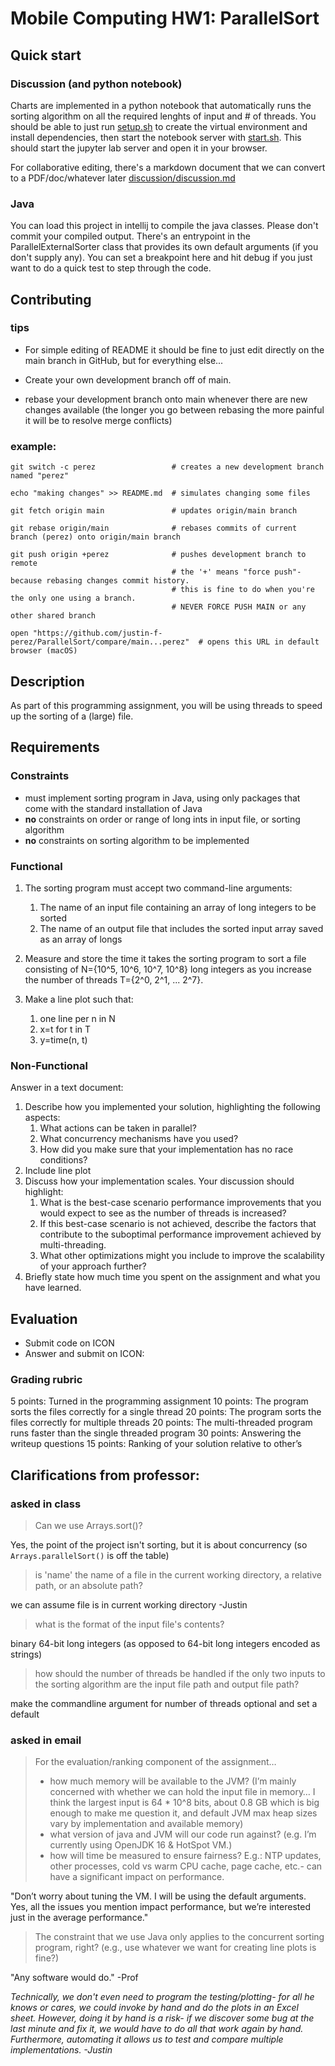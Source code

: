 # Mobile Computing HW1: ParallelSort
## Quick start
### Discussion (and python notebook)
Charts are implemented in a python notebook that automatically runs the sorting algorithm on all the required lenghts of input and # of threads. You should be able to just run [setup.sh](discussion/setup.sh) to create the virtual environment and install dependencies, then start the notebook server with [start.sh](discussion/start.sh). This should start the jupyter lab server and open it in your browser.

For collaborative editing, there's a markdown document that we can convert to a PDF/doc/whatever later [discussion/discussion.md](discussion/discussion.md)

### Java
You can load this project in intellij to compile the java classes. Please don't commit your compiled output. There's an entrypoint in the ParallelExternalSorter class that provides its own default arguments (if you don't supply any). You can set a breakpoint here and hit debug if you just want to do a quick test to step through the code.


## Contributing
### tips
* For simple editing of README it should be fine to just edit directly on the main branch in GitHub, but for everything else...

* Create your own development branch off of main.

* rebase your development branch onto main whenever there are new changes available (the longer you go between rebasing the more painful it will be to resolve merge conflicts)

### example:
```shell
git switch -c perez                 # creates a new development branch named "perez"

echo "making changes" >> README.md  # simulates changing some files

git fetch origin main               # updates origin/main branch

git rebase origin/main              # rebases commits of current branch (perez) onto origin/main branch

git push origin +perez              # pushes development branch to remote
                                    # the '+' means "force push"- because rebasing changes commit history.
                                    # this is fine to do when you're the only one using a branch.
                                    # NEVER FORCE PUSH MAIN or any other shared branch
                                    
open "https://github.com/justin-f-perez/ParallelSort/compare/main...perez"  # opens this URL in default browser (macOS)
```

## Description
As part of this programming assignment, you will be using threads to speed up the sorting of a (large) file.

## Requirements
### Constraints
* must implement sorting program in Java, using only packages that come with the standard installation of Java
* **no** constraints on order or range of long ints in input file, or sorting algorithm
* **no** constraints on sorting algorithm to be implemented

### Functional
1. The sorting program must accept two command-line arguments: 
    1. The name of an input file containing an array of long integers to be sorted
    2. The name of an output file that includes the sorted input array saved as an array of longs 

2. Measure and store the time it takes the sorting program to sort a file consisting of N={10^5, 10^6, 10^7, 10^8} long integers as you increase the number of threads T={2^0, 2^1, ... 2^7}.

3. Make a line plot such that:
    1. one line per n in N
    2. x=t for t in T
    3. y=time(n, t)

### Non-Functional
Answer in a text document:
1. Describe how you implemented your solution, highlighting the following aspects: 
    1. What actions can be taken in parallel? 
    2. What concurrency mechanisms have you used? 
    3. How did you make sure that your implementation has no race conditions? 
2. Include line plot
3. Discuss how your implementation scales. Your discussion should highlight: 
    1. What is the best-case scenario performance improvements that you would expect to see as the number of threads is increased? 
    2. If this best-case scenario is not achieved, describe the factors that contribute to the suboptimal performance improvement achieved by multi-threading. 
    3. What other optimizations might you include to improve the scalability of your approach further? 
4. Briefly state how much time you spent on the assignment and what you have learned.



## Evaluation 
* Submit code on ICON
* Answer and submit on ICON:

### Grading rubric
 5 points: Turned in the programming assignment
10 points: The program sorts the files correctly for a single thread
20 points: The program sorts the files correctly for multiple threads
20 points: The multi-threaded program runs faster than the single threaded program 
30 points: Answering the writeup questions
15 points: Ranking of your solution relative to other’s 


## Clarifications from professor:
### asked in class
> Can we use Arrays.sort()?

Yes, the point of the project isn't sorting, but it is about concurrency (so `Arrays.parallelSort()` is off the table)
> is 'name' the name of a file in the current working directory, a relative path, or an absolute path?

we can assume file is in current working directory -Justin
> what is the format of the input file's contents?

binary 64-bit long integers (as opposed to 64-bit long integers encoded as strings)

> how should the number of threads be handled if the only two inputs to the sorting algorithm are the input file path and output file path?

make the commandline argument for number of threads optional and set a default

### asked in email
> For the evaluation/ranking component of the assignment…
> * how much memory will be available to the JVM? (I’m mainly concerned with whether we can hold the input file in memory… I think the largest input is 64 * 10^8 bits, about 0.8 GB which is big enough to make me question it, and default JVM max heap sizes vary by implementation and available memory) 
> * what version of java and JVM will our code run against? (e.g. I’m currently using OpenJDK 16 & HotSpot VM.)
> * how will time be measured to ensure fairness? E.g.: NTP updates, other processes, cold vs warm CPU cache, page cache, etc.- can have a significant impact on performance.

"Don’t worry about tuning the VM. I will be using the default arguments. Yes, all the issues you mention impact performance, but we’re interested just in the average performance."

> The constraint that we use Java only applies to the concurrent sorting program, right? (e.g., use whatever we want for creating line plots is fine?)

"Any software would do." -Prof

_Technically, we don't even need to program the testing/plotting- for all he knows or cares, we could invoke by hand and do the plots in an Excel sheet. However, doing it by hand is a risk- if we discover some bug at the last minute and fix it, we would have to do all that work again by hand. Furthermore, automating it allows us to test and compare multiple implementations. -Justin_
